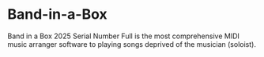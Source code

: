 # Band-in-a-Box
Band in a Box 2025 Serial Number Full is the most comprehensive MIDI music arranger software to playing songs deprived of the musician (soloist).
